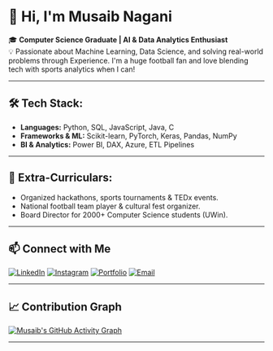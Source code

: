 # 👋 Hi, I'm Musaib Nagani

🎓 **Computer Science Graduate | AI & Data Analytics Enthusiast**  
💡 Passionate about Machine Learning, Data Science, and solving real-world problems through Experience. I'm a huge football fan and love blending tech with sports analytics when I can!

---

## 🛠️ Tech Stack:

- **Languages:** Python, SQL, JavaScript, Java, C
- **Frameworks & ML:** Scikit-learn, PyTorch, Keras, Pandas, NumPy
- **BI & Analytics:** Power BI, DAX, Azure, ETL Pipelines

---

## 🎯 Extra-Curriculars:

- Organized hackathons, sports tournaments & TEDx events.
- National football team player & cultural fest organizer.
- Board Director for 2000+ Computer Science students (UWin).

---

## 📫 Connect with Me

[![LinkedIn](https://img.shields.io/badge/LinkedIn-blue?style=for-the-badge&logo=linkedin&logoColor=white)](https://linkedin.com/in/musaib-nagani)
[![Instagram](https://img.shields.io/badge/Instagram-E4405F?style=for-the-badge&logo=instagram&logoColor=white)](https://instagram.com/musaibnagani_)
[![Portfolio](https://img.shields.io/badge/Website-000000?style=for-the-badge&logo=About.me&logoColor=white)](https://musaibnagani.github.io/Portfolio/)
[![Email](https://img.shields.io/badge/Email-D14836?style=for-the-badge&logo=gmail&logoColor=white)](mailto:naganim01@gmail.com)

---
## 📈 Contribution Graph

[![Musaib's GitHub Activity Graph](https://github-readme-activity-graph.vercel.app/graph?username=MusaibNagani&theme=react-dark&hide_border=true)](https://github.com/Ashutosh00710/github-readme-activity-graph)

---